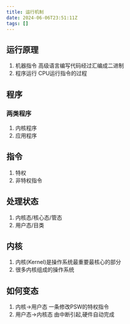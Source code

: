 ```yaml
---
title: 运行机制
date: 2024-06-06T23:51:11Z
tags: []
---
```


## 运行原理

1. 机器指令
   高级语言编写代码经过汇编成二进制
2. 程序运行
   CPU运行指令的过程

## 程序

### 两类程序

1. 内核程序
2. 应用程序

## 指令

1. 特权
2. 非特权指令

## 处理状态

1. 内核态/核心态/管态
2. 用户态/目类

## 内核

1. 内核(Kernel)是操作系统最重要最核心的部分
2. 很多内核组成的操作系统

## 如何变态

1. 内核->用户态
   一条修改PSW的特权指令
2. 用户态->内核态
   由中断引起,硬件自动完成
